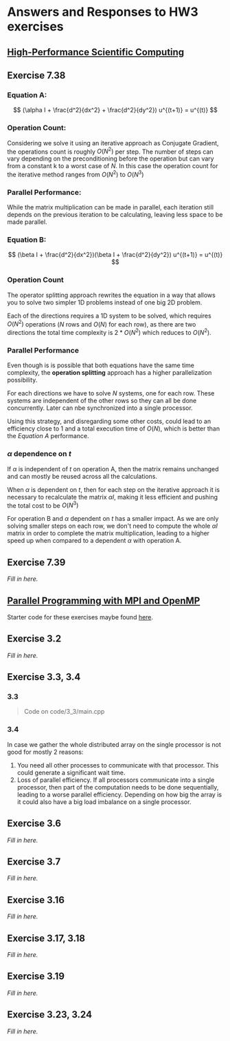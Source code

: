 # Answers and Responses to HW3 exercises

## [High-Performance Scientific Computing](https://cmse822.github.io/assets/EijkhoutIntroToHPC2020.pdf)

## Exercise 7.38

### Equation A:

$$
(\alpha I + \frac{d^2}{dx^2} + \frac{d^2}{dy^2}) u^{(t+1)} = u^{(t)}
$$

### Operation Count:

Considering we solve it using an iterative approach as Conjugate Gradient, the operations count is roughly $O(N^2)$ per step. The number of steps can vary depending on the preconditioning before the operation but can vary from a constant k to a worst case of $N$. In this case the operation count for the iterative method ranges from $O(N^2)$ to $O(N^3)$
### Parallel Performance:

While the matrix multiplication can be made in parallel, each iteration still depends on the previous iteration to be calculating, leaving less space to be made parallel.

### Equation B:

$$
(\beta I + \frac{d^2}{dx^2})(\beta I + \frac{d^2}{dy^2}) u^{(t+1)} = u^{(t)}
$$

### Operation Count

The operator splitting approach rewrites the equation in a way that allows you to solve two simpler 1D problems instead of one big 2D problem.

Each of the directions requires a 1D system to be solved, which requires $O(N^2)$ operations ($N$ rows and $O(N)$ for each row), as there are two directions the total time complexity is $2*O(N^2)$ which reduces to $O(N^2)$.
### Parallel Performance

Even though is is possible that both equations have the same time complexity, the **operation splitting** approach has a higher parallelization possibility.

For each directions we have to solve $N$ systems, one for each row. These systems are independent of the other rows so they can all be done concurrently. Later can nbe synchronized into a single processor.

Using this strategy, and disregarding some other costs, could lead to an efficiency close to 1 and a total execution time of $O(N)$, which is better than the _Equation A_ performance.

### $\alpha$ dependence on $t$

If $\alpha$ is independent of $t$ on operation A, then the matrix remains unchanged and can mostly be reused across all the calculations.

When $\alpha$ is dependent on $t$, then for each step on the iterative approach it is necessary to recalculate the matrix $\alpha I$, making it less efficient and pushing the total cost to be $O(N^3)$

For operation B and $\alpha$ dependent on $t$ has a smaller impact. As we are only solving smaller steps on each row, we don't need to compute the whole $\alpha I$ matrix in order to complete the matrix multiplication, leading to a higher speed up when compared to a dependent $\alpha$ with operation A.

## Exercise 7.39

_Fill in here._

## [Parallel Programming with MPI and OpenMP](https://cmse822.github.io/assets/EijkhoutParallelProgramming.pdf)

Starter code for these exercises maybe found [here](https://github.com/VictorEijkhout/TheArtOfHPC_vol2_parallelprogramming/tree/main/exercises/exercises##mpi##cxx).

## Exercise 3.2

_Fill in here._

## Exercise 3.3, 3.4

### 3.3
> Code on code/3_3/main.cpp

### 3.4

In case we gather the whole distributed array on the single processor is not good for mostly 2 reasons:

1. You need all other processes to communicate with that processor. This could generate a significant wait time.
2. Loss of parallel efficiency. If all processors communicate into a single processor, then part of the computation needs to be done sequentially, leading to a worse parallel efficiency. Depending on how big the array is it could also have a big load imbalance on a single processor.
## Exercise 3.6

_Fill in here._

## Exercise 3.7

_Fill in here._

## Exercise 3.16

_Fill in here._

## Exercise 3.17, 3.18

_Fill in here._

## Exercise 3.19

_Fill in here._

## Exercise 3.23, 3.24

_Fill in here._
